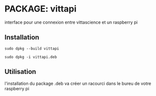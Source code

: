# PACKAGE: vittapi

interface pour une connexion entre vittascience et un raspberry pi

## Installation

``` sudo dpkg --build vittapi ```

``` sudo dpkg -i vittapi.deb ```

## Utilisation

l'installation du package .deb va créer un racourci dans le bureu de votre raspberry pi


